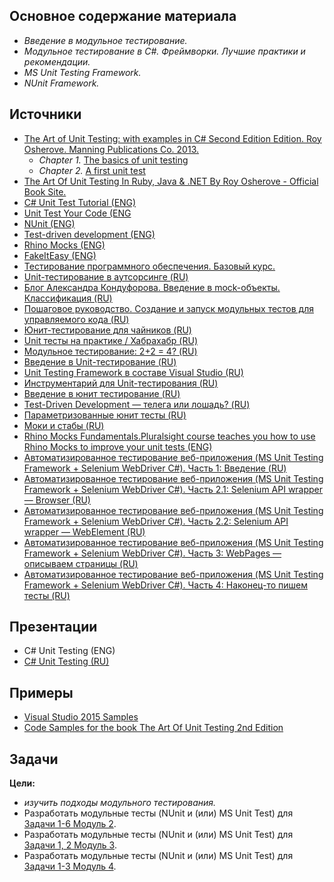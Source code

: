 ## Основное содержание материала 
- *Введение в модульное тестирование.*
- *Модульное тестирование в C#. Фреймворки. Лучшие практики и рекомендации.*
- *MS Unit Testing Framework.*
- *NUnit Framework.*

## Источники 
- [The Art of Unit Testing: with examples in C# Second Edition Edition. Roy Osherove.  Manning Publications Co. 2013.](https://www.manning.com/books/the-art-of-unit-testing-second-edition)
   - *Chapter 1.* [The basics of unit testing](https://livebook.manning.com/#!/book/the-art-of-unit-testing-second-edition/chapter-1/1)
   - *Chapter 2.* [A first unit test](https://livebook.manning.com/#!/book/the-art-of-unit-testing-second-edition/chapter-2/)
- [The Art Of Unit Testing In Ruby, Java & .NET By Roy Osherove - Official Book Site.](http://artofunittesting.com/)
- [C# Unit Test Tutorial (ENG)](http://www.rhyous.com/programming-development/csharp-unit-test-tutorial/)
- [Unit Test Your Code (ENG](https://msdn.microsoft.com/en-us/library/dd264975.aspx)
- [NUnit (ENG)](http://www.nunit.org/)
- [Test-driven development (ENG)](https://en.wikipedia.org/wiki/Test-driven_development)
- [Rhino Mocks (ENG)](http://www.hibernatingrhinos.com/oss/rhino-mocks)
- [FakeItEasy (ENG)](https://github.com/FakeItEasy/FakeItEasy)
- [Тестирование программного обеспечения. Базовый курс.](https://svyatoslav.biz/software_testing_book/)
- [Unit-тестирование в аутсорсинге (RU)](http://merle-amber.blogspot.com.by/2008/09/unit.html)
- [Блог Александра Кондуфорова. Введение в mock-объекты. Классификация (RU)](http://merle-amber.blogspot.com.by/2008/09/mock.html)
- [Пошаговое руководство. Создание и запуск модульных тестов для управляемого кода (RU)](https://msdn.microsoft.com/ru-ru/library/ms182532(v=vs.120).aspx)
- [Юнит-тестирование для чайников (RU)](http://habrahabr.ru/post/169381/)
- [Unit тесты на практике / Хабрахабр (RU)](http://habrahabr.ru/post/191986/)
- [Модульное тестирование: 2+2 = 4? (RU)](http://rsdn.ru/article/testing/UnitTesting.xml)
- [Введение в Unit-тестирование (RU)](https://www.techdays.ru/videos/3597.html)
- [Unit Testing Framework в составе Visual Studio (RU)](https://www.techdays.ru/videos/3605.html)
- [Инструментарий для Unit-тестирования (RU)](https://www.techdays.ru/videos/3599.html)
- [Введение в юнит тестирование (RU)](https://www.techdays.ru/videos/2746.html)
- [Test-Driven Development — телега или лошадь? (RU)](https://habrahabr.ru/post/206828/)
- [Параметризованные юнит тесты (RU)](http://sergeyteplyakov.blogspot.com.by/2012/08/blog-post_28.html)
- [Моки и стабы (RU)](http://habrahabr.ru/post/134836/)
- [Rhino Mocks Fundamentals.Pluralsight course teaches you how to use Rhino Mocks to improve your unit tests (ENG)](http://www.pluralsight.com/courses/rhinomock-fundamentals)
- [Автоматизированное тестирование веб-приложения (MS Unit Testing Framework + Selenium WebDriver C#). Часть 1: Введение (RU)](http://habrahabr.ru/post/178321/)
- [Автоматизированное тестирование веб-приложения (MS Unit Testing Framework + Selenium WebDriver C#). Часть 2.1: Selenium API wrapper — Browser (RU)](http://habrahabr.ru/post/180047/)
- [Автоматизированное тестирование веб-приложения (MS Unit Testing Framework + Selenium WebDriver C#). Часть 2.2: Selenium API wrapper — WebElement (RU)](http://habrahabr.ru/post/180357/)
- [Автоматизированное тестирование веб-приложения (MS Unit Testing Framework + Selenium WebDriver C#). Часть 3: WebPages — описываем страницы (RU)](http://habrahabr.ru/post/180705/)
- [Автоматизированное тестирование веб-приложения (MS Unit Testing Framework + Selenium WebDriver C#). Часть 4: Наконец-то пишем тесты (RU)](http://habrahabr.ru/post/181558/)

## Презентации 
- C# Unit Testing (ENG)
- [C# Unit Testing (RU)](https://github.com/EPM-RD-NETLAB/.NET-Framework-modules/blob/master/M5.%20C%23%20Unit%20Testing/M5.%20C%23%20Unit%20Testing.pdf)

## Примеры 
- [Visual Studio 2015 Samples](https://github.com/EPM-RD-NETLAB/.NET-Framework-modules/tree/master/M5.%20C%23%20Unit%20Testing/Samples/VS%202015)
- [Code Samples for the book The Art Of Unit Testing 2nd Edition](https://github.com/royosherove/aout2)

## Задачи  
**Цели:** 
- *изучить подходы модульного тестирования.*
- Разработать модульные тесты (NUnit и (или) MS Unit Test) для [Задачи 1-6 Модуль 2](https://github.com/EPM-RD-NETLAB/.NET-Framework-modules/tree/master/M2.%20Basic%20Coding%20in%20C%23).
- Разработать модульные тесты (NUnit и (или) MS Unit Test) для [Задачи 1, 2 Модуль 3](https://github.com/EPM-RD-NETLAB/.NET-Framework-modules/tree/master/M3.%20Creating%20types%20in%20C%23).
-  Разработать модульные тесты (NUnit и (или) MS Unit Test) для [Задачи 1-3 Модуль 4](https://github.com/EPM-RD-NETLAB/.NET-Framework-modules/tree/master/M4.%20Methods%20in%20details).
